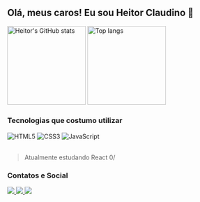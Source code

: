 ## Olá, meus caros! Eu sou Heitor Claudino 🤙

<div>
    <img height="180" alt="Heitor's GitHub stats" src="https://github-readme-stats.vercel.app/api?username=TIHeitorDS&show_icons=true&theme=tokyonight">
    <img height="180" alt="Top langs" src="https://github-readme-stats.vercel.app/api/top-langs/?username=TIHeitorDS&layout=compact&theme=tokyonight">
</div>

### Tecnologias que costumo utilizar
<div>
    <img align="center" alt="HTML5" src="https://img.shields.io/badge/HTML5-E34F26?style=for-the-badge&logo=html5&logoColor=white"/>
    <img align="center" alt="CSS3" src="https://img.shields.io/badge/CSS3-1572B6?style=for-the-badge&logo=css3&logoColor=white"/>
    <img align="center" alt="JavaScript" src="https://img.shields.io/badge/JavaScript-F7DF1E?style=for-the-badge&logo=javascript&logoColor=black">
</div></br>

> Atualmente estudando React 0/

### Contatos e Social

<div>
    <a href="mailto:heitorclaudinods@gmail.com" target="_blank">
        <img src="https://img.shields.io/badge/Gmail-D14836?style=for-the-badge&logo=gmail&logoColor=white">
    </a>
    <a href="https://www.instagram.com/1heitordantas/" target="_blank">
        <img src="https://img.shields.io/badge/Instagram-E4405F?style=for-the-badge&logo=instagram&logoColor=white">
    </a>
    <a href="https://www.linkedin.com/in/heitor-dantas-588323253/" target="_blank">
        <img src="https://img.shields.io/badge/LinkedIn-0077B5?style=for-the-badge&logo=linkedin&logoColor=white">
    </a>
</div>
